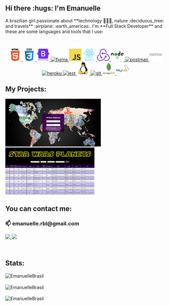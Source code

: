 <h2 aling="center"> Hi there :hugs: I'm Emanuelle</h2>

<p>A brazilian girl passionate about **technology 👩🏽‍💻, nature :deciduous_tree: and travels** 	:airplane: :earth_americas:.
I'm **Full Stack Developer** and these are some languages and tools that I use:</p>

<br>
<p align="center">
  <a href="https://www.w3.org/html/" target="_blank">
    <img src="https://raw.githubusercontent.com/devicons/devicon/master/icons/html5/html5-original-wordmark.svg" alt="html5" width="40" height="40"/>
  </a>
  <a href="https://www.w3schools.com/css/" target="_blank">
    <img src="https://raw.githubusercontent.com/devicons/devicon/master/icons/css3/css3-original-wordmark.svg" alt="css3" width="40" height="40"/>
  </a>
  <a href="https://getbootstrap.com" target="_blank">
    <img src="https://raw.githubusercontent.com/devicons/devicon/master/icons/bootstrap/bootstrap-plain-wordmark.svg" alt="bootstrap" width="40" height="40"/>
  </a>
   <a href="https://www.figma.com/" target="_blank">
    <img src="https://www.vectorlogo.zone/logos/figma/figma-icon.svg" alt="figma" width="40" height="40"/>
  </a>
   <a href="https://developer.mozilla.org/en-US/docs/Web/JavaScript" target="_blank">
    <img src="https://raw.githubusercontent.com/devicons/devicon/master/icons/javascript/javascript-original.svg" alt="javascript" width="40" height="40"/>
  </a>
  <a href="https://reactjs.org/" target="_blank">
    <img src="https://raw.githubusercontent.com/devicons/devicon/master/icons/react/react-original-wordmark.svg" alt="react" width="40" height="40"/>
  </a>
  <a href="https://redux.js.org" target="_blank">
    <img src="https://raw.githubusercontent.com/devicons/devicon/master/icons/redux/redux-original.svg" alt="redux" width="40" height="40"/>
  </a>
  <a href="https://nodejs.org" target="_blank">
    <img src="https://raw.githubusercontent.com/devicons/devicon/master/icons/nodejs/nodejs-original-wordmark.svg" alt="nodejs" width="40" height="40"/>
  </a>
  <a href="https://postman.com" target="_blank">
    <img src="https://www.vectorlogo.zone/logos/getpostman/getpostman-icon.svg" alt="postman" width="40" height="40"/>
  </a>
  <a href="https://expressjs.com" target="_blank">
    <img src="https://raw.githubusercontent.com/devicons/devicon/master/icons/express/express-original-wordmark.svg" alt="express" width="40" height="40"/>
  </a>
  <a href="https://heroku.com" target="_blank">
    <img src="https://www.vectorlogo.zone/logos/heroku/heroku-icon.svg" alt="heroku" width="40" height="40"/>
  </a>
  <a href="https://jestjs.io" target="_blank">
    <img src="https://www.vectorlogo.zone/logos/jestjsio/jestjsio-icon.svg" alt="jest" width="40" height="40"/>
  </a>
  <a href="https://www.linux.org/" target="_blank">
    <img src="https://raw.githubusercontent.com/devicons/devicon/master/icons/linux/linux-original.svg" alt="linux" width="40" height="40"/>
  </a>
  <a href="https://git-scm.com/" target="_blank">
    <img src="https://www.vectorlogo.zone/logos/git-scm/git-scm-icon.svg" alt="git" width="40" height="40"/>
  </a>
  <a href="https://www.mongodb.com/" target="_blank">
    <img src="https://raw.githubusercontent.com/devicons/devicon/master/icons/mongodb/mongodb-original-wordmark.svg" alt="mongodb" width="40" height="40"/>
  </a>
  <a href="https://www.mysql.com/" target="_blank">
    <img src="https://raw.githubusercontent.com/devicons/devicon/master/icons/mysql/mysql-original-wordmark.svg" alt="mysql" width="40" height="40"/>
  </a>
</p>

<h2 align="left">My Projects:</h2>
<p align="left">
<a  target="_blank" href="https://wallet-emanuellebrasil.vercel.app/">
  <img alt="MinhasDespesas" width="300px" src="./minhas despesas login.png" />
</a>
<a target="_blank" href="https://filter-starwarsplanets.netlify.app/">
  <img  alt="StarWarsPlanets" width="280px" src="./star wars planets.png" />
</a>
</p>

<h2 align="left">You can contact me:</h2>
<p align="left">
 <h3> 📫 emanuelle.rbl@gmail.com</h3>
 <a href="https://www.linkedin.com/in/emanuelle-brasil/">
  <img src="https://img.shields.io/badge/-LinkedIn-blue?style=for-the-badge&logo=Linkedin&logoColor=white" />
 </a>
 <a href="=https://www.instagram.com/manu_rbl/">
  <img src="https://img.shields.io/badge/Instagram-E4405F?style=for-the-badge&logo=instagram&logoColor=white" /> 
 </a>
</p>
<br>

<h2 align="left">Stats:</h2>
<div align="left">
  <img align="center" src="https://github-readme-stats.vercel.app/api/top-langs?username=EmanuelleBrasil&show_icons=true&theme=onedark&locale=en&layout=compact" alt="EmanuelleBrasil" />
  <br><br>
  <img align="center" src="https://github-readme-stats.vercel.app/api?username=EmanuelleBrasil&show_icons=true&theme=onedark&locale=en" alt="EmanuelleBrasil" />
  <br><br>
  <img align="center" src="https://github-readme-streak-stats.herokuapp.com/?user=EmanuelleBrasil&theme=onedark" alt="EmanuelleBrasil" />
</div>
